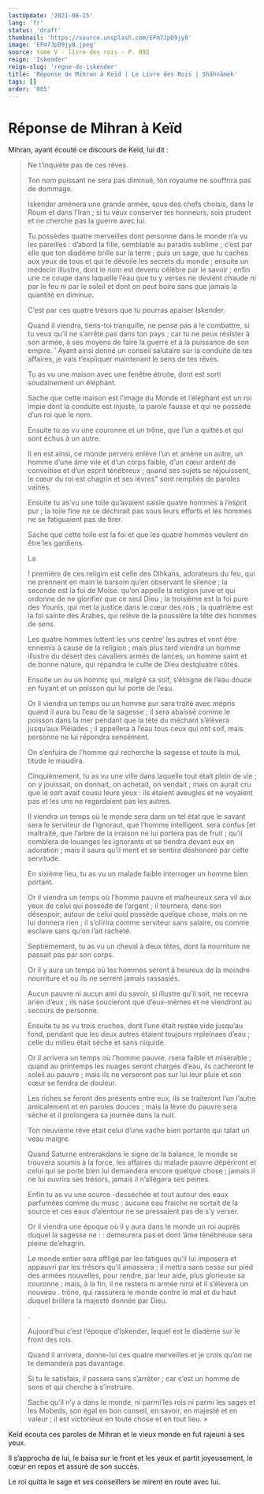 ```yaml
---
lastUpdate: '2021-08-15'
lang: 'fr'
status: 'draft'
thumbnail: 'https://source.unsplash.com/EFm7JpD9jy8'
image: 'EFm7JpD9jy8.jpeg'
source: tome V - livre des rois - P. 092
reign: 'Iskender'
reign-slug: 'regne-de-iskender'
title: 'Réponse de Mihran à Keïd | Le Livre des Rois | Shâhnâmeh'
tags: []
order: '005'
---
```


<!-- LTeX: language=fr -->

# Réponse de Mihran à Keïd

Mihran, ayant écouté ce discours de Keïd, lui dit :

> Ne t’inquiète pas de ces rêves.
>
> Ton nom puissant ne sera pas diminué, ton royaume ne souffrira pas de dommage.
>
> Iskender amènera une grande armée, sous des chefs choisis, dans le Roum et dans l’Iran ; si tu veux conserver tes honneurs, sois prudent et ne cherche pas la guerre avec lui.
>
> Tu possèdes quatre merveilles dont personne dans le monde n’a vu les pareilles : d’abord la fille, semblable au paradis sublime ; c’est par elle que ton diadème brille sur la terre ; puis un sage, que tu caches aux yeux de tous et qui te dévoile les secrets du monde ; ensuite un médecin illustre, dont le nom est devenu célèbre par le savoir ; enfin une ce coupe dans laquelle l’eau que tu y verses ne devient chaude ni par le feu ni par le soleil et dont on peut boire sans que jamais la quantité en diminue.
>
> C’est par ces quatre trésors que tu pourras apaiser Iskender.
>
> Quand il viendra, tiens-toi tranquille, ne pense pas à le combattre, si tu veux qu’il ne s’arrête pas dans ton pays ; car tu ne peux résister à son armée, à ses moyens de faire la guerre et à la puissance de son empire.
’ Ayant ainsi donné un conseil salutaire sur la conduite de tes affaires, je vais t’expliquer maintenant le sens de tes rêves.
>
> Tu as vu une maison avec une fenêtre étroite, dont est sorti soudainement un éléphant.
>
> Sache que cette maison est l’image du Monde et l’éléphant est un roi impie dont la conduite est injuste, la parole fausse et qui ne possède d’un roi que le nom.
>
> Ensuite tu as vu une couronne et un trône, que l’un a quittés et qui sont échus à un autre.
>
> Il en est ainsi, ce monde pervers enlève l’un et amène un autre, un homme d’une âme vile et d’un corps faible, d’un cœur ardent de convoitise et d’un esprit ténébreux ; quand ses sujets se réjouissent, le cœur du roi est chagrin et ses lèvres" sont remplies de paroles vaines.
>
> Ensuite tu as’vu une toile qu’avaient saisie quatre hommes à l’esprit pur ; la toile fine ne se déchirait pas sous leurs efforts et les hommes ne se fatiguaient pas de tirer.
>
> Sache que cette toile est la foi et que les quatre hommes veulent en être les gardiens.
>
> La
>
> !
première de ces religim est celle des Dihkans, adorateurs du feu, qui ne prennent en main le barsom qu’en observant le silence ; la seconde est la foi de Moïse. qu’on appelle la religion juive et qui ordonne de ne glorifier que ce seul Dieu ; la troisième est la foi pure des Younis, qui met la justice dans le cœur des rois ; la quatrième est la foi sainte des Arabes, qui relève de la poussière la tête des hommes de sens.
>
> Les quatre hommes luttent les uns centre’ les autres et vont être ennemis à cause de la religion ; mais plus tard viendra un homme illustre du désert des cavaliers armés de lances, un homme saint et de bonne nature, qui répandra le culte de Dieu destqluatre côtés.
>
> Ensuite un ou un hommç
qui, malgré sa soif, s’éloigne de l’eau douce en fuyant et un poisson qui lui porte de l’eau.
>
> Or il viendra un temps ou un homme pur sera traité avec mépris quand il aura bu l’eau de la sagesse ; il sera abaissé comme le poisson dans la mer pendant que la tête du méchant s’élèvera jusqu’aux Pléiades ; il appellera à l’eau tous ceux qui ont soif, mais personne ne lui répondra sensément.
>
> On s’enfuira de l’homme qui recherche la sagesse et toute la muL titude le maudira.
>
> Cinquièmement, tu as vu une ville dans laquelle tout était plein de vie ; on y jouissait, on donnait, on achetait, on vendait ; mais on aurait cru que le sort avait cousu leurs yeux : ils étaient aveugles et ne voyaient pas et les uns ne regardaient pas les autres.
>
> Il viendra un temps où le monde sera dans un tel état que le savant sera le serviteur de l’ignoraut, que l’homme intelligent. sera confus [et maltraité, que l’arbre de la irraison ne lui portera pas de fruit ; qu’il comblera de louanges les ignorants et se tiendra devant eux en adoration ; mais il saura qu’il ment et se sentira déshonoré par cette servitude.
>
> En sixième lieu, tu as vu un malade faible interroger un homme bien portant.
>
> Or il viendra un temps où l’homme pauvre et malheureux sera vil aux yeux de celui qui possède de l’argent ; il tournera, dans son désespoir, autour de celui quid possède quelque chose, mais on ne lui donnera rien ; il s’olïrira comme serviteur sans salaire, ou comme esclave sans qu’on l’ait racheté.
>
> Septièmement, tu as vu un cheval à deux têtes, dont la nourriture ne passait pas par son corps.
>
> Or il y aura un temps où les hommes seront à heureux de la moindre nourriture et ou ils ne serrent jamais rassasiés.
>
> Aucun pauvre ni aucun ami du savoir, si illustre qu’il soit, ne recevra arien d’eux ; ils nase soucieront que d’eux-mêmes et ne viendront au secours de personne.
>
> Ensuite tu as vu trois cruches, dont l’une était restée vide jusqu’au fond, pendant que les deux autres étaient toujours rrpleinaes d’eau ; celle du milieu était sèche et sans riiquide.
>
> Or il arrivera un temps où l’homme pauvre. rsera faible et misérable ; quand au printemps les nuages seront chargés d’eau, ils cacheront le soleil au pauvre ; mais ils ne verseront pas sur lui leur pluie et son cœur se fendra de douleur.
>
> Les riches se feront des présents entre eux, ils se traiteront l’un l’autre amicalement et en paroles douces ; mais la lèvre du pauvre sera sèche et il prolongera sa journée dans la nuit.
>
> Ton neuvième rêve était celui d’une vache bien portante qui talait un veau maigre.
>
> Quand Saturne entrerakdans le signe de la balance, le monde se trouvera soumis à la force, les affaires du malade pauvre dépériront et celui qui se porte bien lui demandera encore quelque chose ; jamais il ne lui ouvrira ses trésors, jamais il n’allégera ses peines.
>
> Enfin tu as vu une source
-desséchée et tout autour des eaux parfumées comme du musc ; aucune eau fraiche ne sortait de la source et ces eaux d’alentour ne se pressaient pas de s’y verser.
>
> Or il viendra une époque où il y aura dans le monde un roi auprès duquel la sagesse ne : : demeurera pas et dont ’âme ténébreuse sera pleine de’ehagrin.
>
> Le monde entier sera affligé par les fatigues qu’il lui imposera et appauvri par les trésors qu’il amassera ; il mettra sans cesse sur pied des armées nouvelles, pour rendre, par leur aide, plus glorieuse sa couronne ; mais, à la fin, il ne restera ni armée niroi et il s’élèvera un nouveau
. trône, qui rassurera le monde contre le mal et du haut duquel brillera la majesté donnée par Dieu.
>
> .
>
> Aujourd’hui c’est l’époque d’Iskender, lequel est le diadème sur le front des rois.
>
> Quand il arrivera, donne-lui ces quatre merveilles et je crois qu’on ne te demandera pas davantage.
>
> Si tu le satisfais, il passera sans s’arrêter ; car c’est un homme de sens et qui cherche à s’instruire.
>
> Sache qu’il n’y a dans le monde, ni parmi’les rois ni parmi les sages et les Mobeds, son égal en bon conseil, en savoir, en majesté et en valeur ; il est victorieux en toute chose et en tout lieu. »

Keîd écouta ces paroles de Mihran et le vieux monde en fut rajeuni à ses yeux.

Il s’approcha de lui, le baisa sur le front et les yeux et partit joyeusement, le cœur en repos et assuré de son succès.

Le roi quitta le sage et ses conseillers se mirent en route avec lui.
